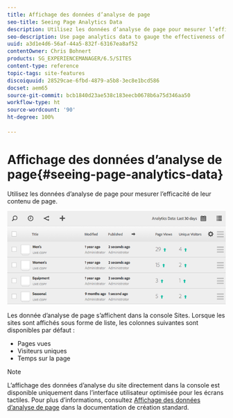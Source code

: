 ```yaml
---
title: Affichage des données d’analyse de page
seo-title: Seeing Page Analytics Data
description: Utilisez les données d’analyse de page pour mesurer l’efficacité de leur contenu de page.
seo-description: Use page analytics data to gauge the effectiveness of their page content.
uuid: a3d1e4d6-56af-44a5-832f-63167ea8af52
contentOwner: Chris Bohnert
products: SG_EXPERIENCEMANAGER/6.5/SITES
content-type: reference
topic-tags: site-features
discoiquuid: 28529cae-6fbd-4879-a5b8-3ec8e1bcd586
docset: aem65
source-git-commit: bcb1840d23ae538c183eecb0678b6a75d346aa50
workflow-type: ht
source-wordcount: '90'
ht-degree: 100%

---
```



# Affichage des données d’analyse de page{#seeing-page-analytics-data}

Utilisez les données d’analyse de page pour mesurer l’efficacité de leur contenu de page.

![chlimage_1-80](assets/chlimage_1-80.png)

Les donnée d’analyse de page s’affichent dans la console Sites. Lorsque les sites sont affichés sous forme de liste, les colonnes suivantes sont disponibles par défaut :

* Pages vues
* Visiteurs uniques
* Temps sur la page

>[!NOTE]
>
>L’affichage des données d’analyse du site directement dans la console est disponible uniquement dans l’interface utilisateur optimisée pour les écrans tactiles. Pour plus d’informations, consultez [Affichage des données d’analyse de page](/help/sites-authoring/page-analytics-using.md) dans la documentation de création standard.
